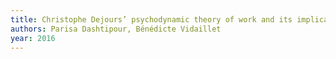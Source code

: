 ```yaml
---
title: Christophe Dejours’ psychodynamic theory of work and its implications for leadership
authors: Parisa Dashtipour, Bénédicte Vidaillet
year: 2016
---
```


